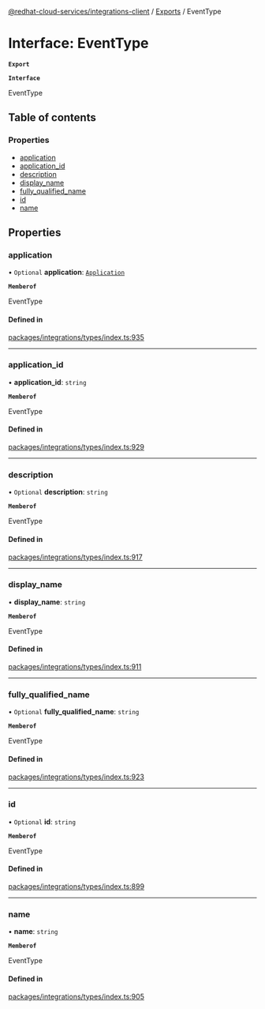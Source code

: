 [@redhat-cloud-services/integrations-client](../README.md) / [Exports](../modules.md) / EventType

# Interface: EventType

**`Export`**

**`Interface`**

EventType

## Table of contents

### Properties

- [application](EventType.md#application)
- [application\_id](EventType.md#application_id)
- [description](EventType.md#description)
- [display\_name](EventType.md#display_name)
- [fully\_qualified\_name](EventType.md#fully_qualified_name)
- [id](EventType.md#id)
- [name](EventType.md#name)

## Properties

### application

• `Optional` **application**: [`Application`](Application.md)

**`Memberof`**

EventType

#### Defined in

[packages/integrations/types/index.ts:935](https://github.com/RedHatInsights/javascript-clients/blob/master/packages/integrations/types/index.ts#L935)

___

### application\_id

• **application\_id**: `string`

**`Memberof`**

EventType

#### Defined in

[packages/integrations/types/index.ts:929](https://github.com/RedHatInsights/javascript-clients/blob/master/packages/integrations/types/index.ts#L929)

___

### description

• `Optional` **description**: `string`

**`Memberof`**

EventType

#### Defined in

[packages/integrations/types/index.ts:917](https://github.com/RedHatInsights/javascript-clients/blob/master/packages/integrations/types/index.ts#L917)

___

### display\_name

• **display\_name**: `string`

**`Memberof`**

EventType

#### Defined in

[packages/integrations/types/index.ts:911](https://github.com/RedHatInsights/javascript-clients/blob/master/packages/integrations/types/index.ts#L911)

___

### fully\_qualified\_name

• `Optional` **fully\_qualified\_name**: `string`

**`Memberof`**

EventType

#### Defined in

[packages/integrations/types/index.ts:923](https://github.com/RedHatInsights/javascript-clients/blob/master/packages/integrations/types/index.ts#L923)

___

### id

• `Optional` **id**: `string`

**`Memberof`**

EventType

#### Defined in

[packages/integrations/types/index.ts:899](https://github.com/RedHatInsights/javascript-clients/blob/master/packages/integrations/types/index.ts#L899)

___

### name

• **name**: `string`

**`Memberof`**

EventType

#### Defined in

[packages/integrations/types/index.ts:905](https://github.com/RedHatInsights/javascript-clients/blob/master/packages/integrations/types/index.ts#L905)
